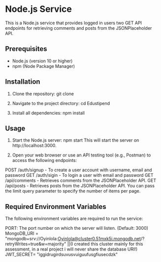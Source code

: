 # Node.js Service

This is a Node.js service that provides logged in users two GET API endpoints for retrieving comments and posts from the JSONPlaceholder API.

## Prerequisites

- Node.js (version 10 or higher)
- npm (Node Package Manager)

## Installation

1. Clone the repository:
   git clone <repository-url>

2. Navigate to the project directory:
   cd Edustipend

3. Install all dependencies:
   npm install

## Usage

1. Start the Node.js server:
   npm start
   This will start the server on http://localhost:3000.

2. Open your web browser or use an API testing tool (e.g., Postman) to access the following endpoints:

POST /auth/signup - To create a user account with username, email and password
GET /auth/sigin - To login a user with email and password
GET /api/comments - Retrieves comments from the JSONPlaceholder API.
GET /api/posts - Retrieves posts from the JSONPlaceholder API.
You can pass the limit query parameter to specify the number of items per page.

## Required Environment Variables

The following environment variables are required to run the service:

PORT: The port number on which the server will listen. (Default: 3000)
MongoDB_URI = "mongodb+srv://Oyinlola:Oyinlola@cluster0.51mxk5i.mongodb.net/?retryWrites=true&w=majority" ||(I created this cluster mainly for this assessment, in a real project i will never share the database URI!)
JWT_SECRET= "iggidrugirdsuvusvuiguufusgfiusecdzk"
